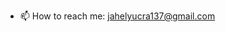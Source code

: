 - 📫 How to reach me: jahelyucra137@gmail.com

<!---
delheinz/delheinz is a ✨ special ✨ repository because its `README.md` (this file) appears on your GitHub profile.
You can click the Preview link to take a look at your changes. 
--->
